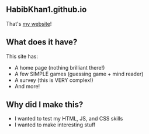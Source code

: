 ## HabibKhan1.github.io

That's [my website](https://habibkhan1.github.io)!

## What does it have?

This site has:

- A home page (nothing brilliant there!)
- A few SIMPLE games (guessing game + mind reader)
- A survey (this is VERY complex!)
- And more!

## Why did I make this?

- I wanted to test my HTML, JS, and CSS skills
- I wanted to make interesting stuff